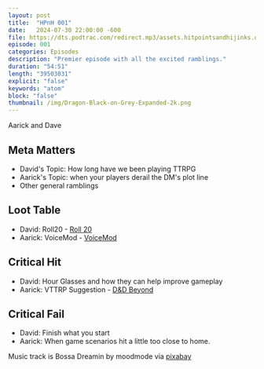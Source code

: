 ```yaml
---
layout: post
title:  "HPnH 001"
date:   2024-07-30 22:00:00 -600
file: https://dts.podtrac.com/redirect.mp3/assets.hitpointsandhijinks.quest/hpnh001.mp3
episode: 001
categories: Episodes
description: "Premier episode with all the excited ramblings."
duration: "54:51"
length: "39503031"
explicit: "false"
keywords: "atom"
block: "false"
thumbnail: /img/Dragon-Black-on-Grey-Expanded-2k.png
---
```


Aarick and Dave 

<!--more-->

## Meta Matters

- David's Topic: How long have we been playing TTRPG
- Aarick's Topic: when your players derail the DM's plot line
- Other general ramblings

## Loot Table

- David: Roll20 - <a href="https://roll20.net">Roll 20</a>
- Aarick: VoiceMod - <a href="https://voicemod.net">VoiceMod</a>

## Critical Hit

- David: Hour Glasses and how they can help improve gameplay
- Aarick: VTTRP Suggestion - <a href="https://dndbeyond.com">D&D Beyond</a>

## Critical Fail

- David: Finish what you start
- Aarick: When game scenarios hit a little too close to home.

Music track is Bossa Dreamin by moodmode via <a href="https://pixabay.com/music/bossa-nova-bossa-dreamin-201748/">pixabay</a>
